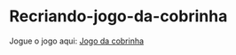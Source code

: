 # Recriando-jogo-da-cobrinha
Jogue o jogo aqui: <a href="https://stehfany.github.io/Recriando-jogo-da-cobrinha/">Jogo da cobrinha</a>
